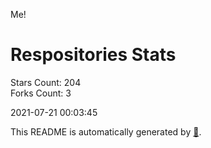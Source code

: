 Me!

# Respositories Stats
Stars Count: 204  
Forks Count: 3

2021-07-21 00:03:45  

This README is automatically generated by [🐰](https://github.com/rnitta/rnitta).

